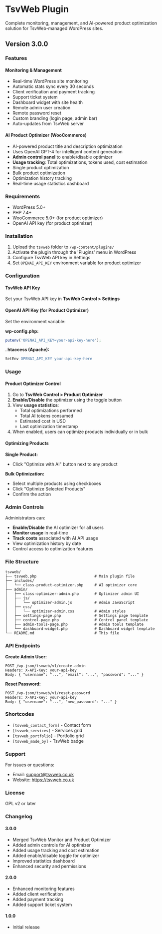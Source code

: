 # TsvWeb Plugin

Complete monitoring, management, and AI-powered product optimization solution for TsvWeb-managed WordPress sites.

## Version 3.0.0

### Features

#### Monitoring & Management
- Real-time WordPress site monitoring
- Automatic stats sync every 30 seconds
- Client verification and payment tracking
- Support ticket system
- Dashboard widget with site health
- Remote admin user creation
- Remote password reset
- Custom branding (login page, admin bar)
- Auto-updates from TsvWeb server

#### AI Product Optimizer (WooCommerce)
- AI-powered product title and description optimization
- Uses OpenAI GPT-4 for intelligent content generation
- **Admin control panel** to enable/disable optimizer
- **Usage tracking**: Total optimizations, tokens used, cost estimation
- Single product optimization
- Bulk product optimization
- Optimization history tracking
- Real-time usage statistics dashboard

### Requirements

- WordPress 5.0+
- PHP 7.4+
- WooCommerce 5.0+ (for product optimizer)
- OpenAI API key (for product optimizer)

### Installation

1. Upload the `tsvweb` folder to `/wp-content/plugins/`
2. Activate the plugin through the 'Plugins' menu in WordPress
3. Configure TsvWeb API key in Settings
4. Set `OPENAI_API_KEY` environment variable for product optimizer

### Configuration

#### TsvWeb API Key
Set your TsvWeb API key in **TsvWeb Control > Settings**

#### OpenAI API Key (for Product Optimizer)
Set the environment variable:

**wp-config.php:**
```php
putenv('OPENAI_API_KEY=your-api-key-here');
```

**. htaccess (Apache):**
```apache
SetEnv OPENAI_API_KEY your-api-key-here
```

### Usage

#### Product Optimizer Control

1. Go to **TsvWeb Control > Product Optimizer**
2. **Enable/Disable** the optimizer using the toggle button
3. View **usage statistics**:
   - Total optimizations performed
   - Total AI tokens consumed
   - Estimated cost in USD
   - Last optimization timestamp
4. When enabled, users can optimize products individually or in bulk

#### Optimizing Products

**Single Product:**
- Click "Optimize with AI" button next to any product

**Bulk Optimization:**
- Select multiple products using checkboxes
- Click "Optimize Selected Products"
- Confirm the action

### Admin Controls

Administrators can:
- **Enable/Disable** the AI optimizer for all users
- **Monitor usage** in real-time
- **Track costs** associated with AI API usage
- View optimization history by date
- Control access to optimization features

### File Structure

```
tsvweb/
├── tsvweb.php                          # Main plugin file
├── includes/
│   └── class-product-optimizer.php     # AI optimizer core
├── admin/
│   ├── class-optimizer-admin.php       # Optimizer admin UI
│   ├── js/
│   │   └── optimizer-admin.js          # Admin JavaScript
│   ├── css/
│   │   └── optimizer-admin.css         # Admin styles
│   ├── settings-page.php               # Settings page template
│   ├── control-page.php                # Control panel template
│   ├── admin-tools-page.php            # Admin tools template
│   └── dashboard-widget.php            # Dashboard widget template
└── README.md                           # This file
```

### API Endpoints

**Create Admin User:**
```
POST /wp-json/tsvweb/v1/create-admin
Headers: X-API-Key: your-api-key
Body: { "username": "...", "email": "...", "password": "..." }
```

**Reset Password:**
```
POST /wp-json/tsvweb/v1/reset-password
Headers: X-API-Key: your-api-key
Body: { "username": "...", "new_password": "..." }
```

### Shortcodes

- `[tsvweb_contact_form]` - Contact form
- `[tsvweb_services]` - Services grid
- `[tsvweb_portfolio]` - Portfolio grid
- `[tsvweb_made_by]` - TsvWeb badge

### Support

For issues or questions:
- Email: support@tsvweb.co.uk
- Website: https://tsvweb.co.uk

### License

GPL v2 or later

### Changelog

#### 3.0.0
- Merged TsvWeb Monitor and Product Optimizer
- Added admin controls for AI optimizer
- Added usage tracking and cost estimation
- Added enable/disable toggle for optimizer
- Improved statistics dashboard
- Enhanced security and permissions

#### 2.0.0
- Enhanced monitoring features
- Added client verification
- Added payment tracking
- Added support ticket system

#### 1.0.0
- Initial release
